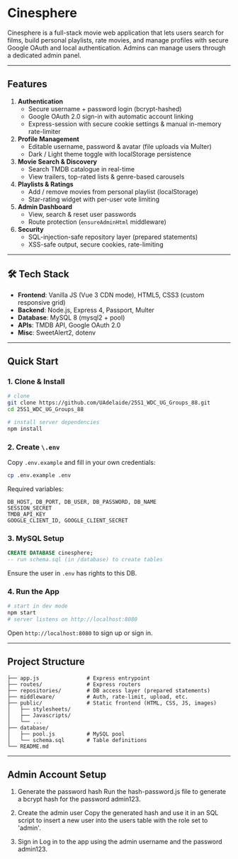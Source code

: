 # Cinesphere

Cinesphere is a full-stack movie web application that lets users search for films, build personal playlists, rate movies, and manage profiles with secure Google OAuth and local authentication. Admins can manage users through a dedicated admin panel.

---

## Features

1. **Authentication**
   * Secure username + password login (bcrypt-hashed)
   * Google OAuth 2.0 sign-in with automatic account linking
   * Express-session with secure cookie settings & manual in-memory rate-limiter
2. **Profile Management**
   * Editable username, password & avatar (file uploads via Multer)
   * Dark / Light theme toggle with localStorage persistence
3. **Movie Search & Discovery**
   * Search TMDB catalogue in real-time
   * View trailers, top-rated lists & genre-based carousels
4. **Playlists & Ratings**
   * Add / remove movies from personal playlist (localStorage)
   * Star-rating widget with per-user vote limiting
5. **Admin Dashboard**
   * View, search & reset user passwords
   * Route protection (`ensureAdminHtml` middleware)
6. **Security**
   * SQL-injection-safe repository layer (prepared statements)
   * XSS-safe output, secure cookies, rate-limiting

---

## 🛠️ Tech Stack

* **Frontend**: Vanilla JS (Vue 3 CDN mode), HTML5, CSS3 (custom responsive grid)
* **Backend**: Node.js, Express 4, Passport, Multer
* **Database**: MySQL 8 (mysql2 + pool)
* **APIs**: TMDB API, Google OAuth 2.0
* **Misc**: SweetAlert2, dotenv

---

## Quick Start

### 1. Clone & Install
```bash
# clone
git clone https://github.com/UAdelaide/25S1_WDC_UG_Groups_88.git
cd 25S1_WDC_UG_Groups_88

# install server dependencies
npm install
```

### 2. Create `\.env`
Copy `.env.example` and fill in your own credentials:
```bash
cp .env.example .env
```
Required variables:
```
DB_HOST, DB_PORT, DB_USER, DB_PASSWORD, DB_NAME
SESSION_SECRET
TMDB_API_KEY
GOOGLE_CLIENT_ID, GOOGLE_CLIENT_SECRET
```

### 3. MySQL Setup
```sql
CREATE DATABASE cinesphere;
-- run schema.sql (in /database) to create tables
```
Ensure the user in `.env` has rights to this DB.

### 4. Run the App
```bash
# start in dev mode
npm start
# server listens on http://localhost:8080
```
Open `http://localhost:8080` to sign up or sign in.

---

## Project Structure
```
├── app.js               # Express entrypoint
├── routes/              # Express routers
├── repositories/        # DB access layer (prepared statements)
├── middleware/          # Auth, rate-limit, upload, etc.
├── public/              # Static frontend (HTML, CSS, JS, images)
│   ├── stylesheets/
│   ├── Javascripts/
│   └── ...
├── database/
│   ├── pool.js          # MySQL pool
│   └── schema.sql       # Table definitions
└── README.md
```
  
---
## Admin Account Setup

 1. Generate the password hash
    Run the hash-password.js file to generate a bcrypt hash for the password admin123.

2.  Create the admin user
    Copy the generated hash and use it in an SQL script to insert a new user into the users table with the role set to 'admin'.

3.    Sign in
    Log in to the app using the admin username and the password admin123.
